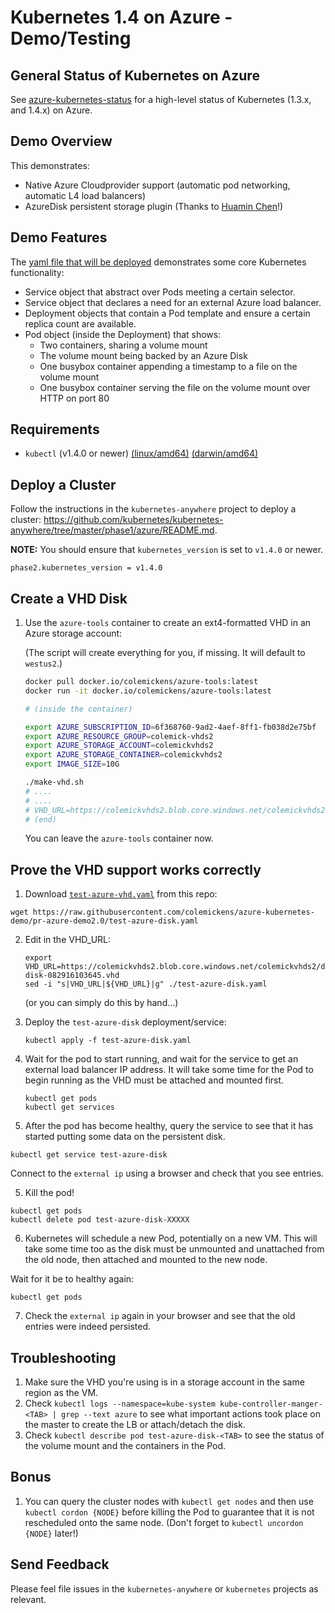 # Kubernetes 1.4 on Azure - Demo/Testing

## General Status of Kubernetes on Azure
See [azure-kubernetes-status](https://github.com/colemickens/azure-kubernetes-status)
for a high-level status of Kubernetes (1.3.x, and 1.4.x) on Azure.

## Demo Overview
This demonstrates:
 * Native Azure Cloudprovider support (automatic pod networking, automatic L4 load balancers)
 * AzureDisk persistent storage plugin (Thanks to [Huamin Chen](https://github.com/rootfs)!)

## Demo Features
The [yaml file that will be deployed](./test-azure-disk.yaml) demonstrates some core Kubernetes functionality:
* Service object that abstract over Pods meeting a certain selector.
* Service object that declares a need for an external Azure load balancer.
* Deployment objects that contain a Pod template and ensure a certain replica count are available.
* Pod object (inside the Deployment) that shows:
  * Two containers, sharing a volume mount
  * The volume mount being backed by an Azure Disk
  * One busybox container appending a timestamp to a file on the volume mount
  * One busybox container serving the file on the volume mount over HTTP on port 80

## Requirements

* `kubectl` (v1.4.0 or newer) [(linux/amd64)](https://storage.googleapis.com/kubernetes-release/release/v1.4.0/bin/linux/amd64/kubectl) [(darwin/amd64)](https://storage.googleapis.com/kubernetes-release/release/v1.4.0/bin/darwin/amd64/kubectl)

## Deploy a Cluster

Follow the instructions in the `kubernetes-anywhere` project to deploy a cluster: https://github.com/kubernetes/kubernetes-anywhere/tree/master/phase1/azure/README.md.

**NOTE:** You should ensure that `kubernetes_version` is set to `v1.4.0` or newer.

```shell
phase2.kubernetes_version = v1.4.0
```

## Create a VHD Disk

1. Use the `azure-tools` container to create an ext4-formatted VHD in an Azure storage account:

    (The script will create everything for you, if missing. It will default to `westus2`.)

    ```bash
    docker pull docker.io/colemickens/azure-tools:latest
    docker run -it docker.io/colemickens/azure-tools:latest

    # (inside the container)

    export AZURE_SUBSCRIPTION_ID=6f368760-9ad2-4aef-8ff1-fb038d2e75bf
    export AZURE_RESOURCE_GROUP=colemick-vhds2
    export AZURE_STORAGE_ACCOUNT=colemickvhds2
    export AZURE_STORAGE_CONTAINER=colemickvhds2
    export IMAGE_SIZE=10G

    ./make-vhd.sh
    # ....
    # ....
    # VHD_URL=https://colemickvhds2.blob.core.windows.net/colemickvhds2/data-disk-082916103645.vhd
    # (end)
    ```

    You can leave the `azure-tools` container now.

## Prove the VHD support works correctly

1. Download [`test-azure-vhd.yaml`](./test-azure-disk.yaml) from this repo:

  ```shell
  wget https://raw.githubusercontent.com/colemickens/azure-kubernetes-demo/pr-azure-demo2.0/test-azure-disk.yaml
  ```
  
2. Edit in the VHD_URL:
   ```shell
   export VHD_URL=https://colemickvhds2.blob.core.windows.net/colemickvhds2/data-disk-082916103645.vhd
   sed -i "s|VHD_URL|${VHD_URL}|g" ./test-azure-disk.yaml
   ```
   (or you can simply do this by hand...)

2. Deploy the `test-azure-disk` deployment/service:
   ```shell
   kubectl apply -f test-azure-disk.yaml
   ```

3. Wait for the pod to start running, and wait for the service to get an external load balancer IP address.
   It will take some time for the Pod to begin running as the VHD must be attached and mounted first.
   ```shell
   kubectl get pods
   kubectl get services
   ```

4. After the pod has become healthy, query the service to see that it has started putting some data on the persistent disk.
  ```shell
  kubectl get service test-azure-disk
  ```
   
  Connect to the `external ip` using a browser and check that you see entries.

5. Kill the pod!
  ```shell
  kubectl get pods
  kubectl delete pod test-azure-disk-XXXXX
  ```

6. Kubernetes will schedule a new Pod, potentially on a new VM. This will take some time too as the disk
   must be unmounted and unattached from the old node, then attached and mounted to the new node.

  Wait for it be to healthy again:
  ```shell
  kubectl get pods
  ```

7. Check the `external ip` again in your browser and see that the old entries were indeed persisted.

## Troubleshooting

1. Make sure the VHD you're using is in a storage account in the same region as the VM.
2. Check `kubectl logs --namespace=kube-system kube-controller-manger-<TAB> | grep --text azure` to see what important actions took place on the master to create the LB or attach/detach the disk.
3. Check `kubectl describe pod test-azure-disk-<TAB>` to see the status of the volume mount and the containers in the Pod.

## Bonus

1. You can query the cluster nodes  with `kubectl get nodes` and then use `kubectl cordon {NODE}` before killing
   the Pod to guarantee that it is not rescheduled onto the same node. (Don't forget to `kubectl uncordon {NODE}` later!)

## Send Feedback

Please feel file issues in the `kubernetes-anywhere` or `kubernetes` projects as relevant.
